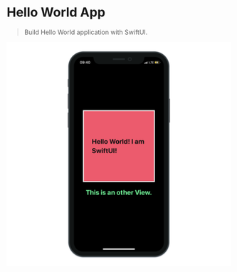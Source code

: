 # Hello World App

> Build Hello World application with SwiftUI.

![Hello World App](./HelloWorld.png "Hello World App")
